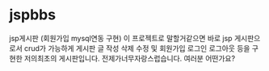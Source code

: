 # jspbbs
jsp게시판 (회원가입 mysql연동 구현)
이 프로젝트로 말할거같으면
바로 jsp 게시판으로서 crud가 가능하게 게시판 글 작성 삭제 수정 및 회원가입 로그인 로그아웃 등을 구현한 저의최초의 게시판입니다.
전제가너무자랑스럽습니다. 여러분 어떤가요?
